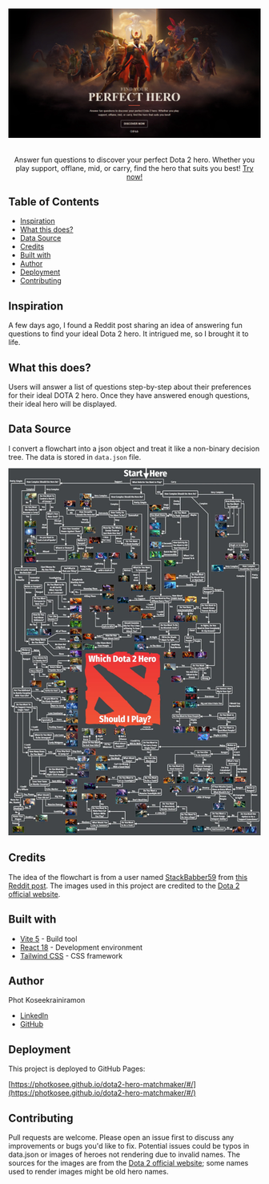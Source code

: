 # <p align="center"><a href="https://photkosee.github.io/dota2-hero-matchmaker/#/"><img width="550" src="./public/screenshot.png"></a></p>

<p align="center">Answer fun questions to discover your perfect Dota 2 hero. Whether you play support, offlane, mid, or carry, find the hero that suits you best! <a href="https://photkosee.github.io/dota2-hero-matchmaker/#/">Try now!</a></p>


## Table of Contents

- [Inspiration](#inspiration)
- [What this does?](#what-this-does)
- [Data Source](#data-source)
- [Credits](#credits)
- [Built with](#built-with)
- [Author](#author)
- [Deployment](#deployment)
- [Contributing](#contributing)


## Inspiration

A few days ago, I found a Reddit post sharing an idea of answering fun questions to find your ideal Dota 2 hero. It intrigued me, so I brought it to life.

## What this does?

Users will answer a list of questions step-by-step about their preferences for their ideal DOTA 2 hero. Once they have answered enough questions, their ideal hero will be displayed.

## Data Source

I convert a flowchart into a json object and treat it like a non-binary decision tree. The data is stored in `data.json` file.

<p align="center">
  <img width="750" src="./public/flowchart.webp">
</p>

## Credits

The idea of the flowchart is from a user named [StackBabber59](https://www.reddit.com/user/StackBabber59/) from [this Reddit post](https://www.reddit.com/r/DotA2/comments/1d6te1m/i_made_a_handy_flowchart_to_help_people_decide/). The images used in this project are credited to the [Dota 2 official website](https://www.dota2.com/home).

## Built with

- [Vite 5](https://vitejs.dev/) - Build tool
- [React 18](https://react.dev/) - Development environment
- [Tailwind CSS](https://tailwindcss.com/) - CSS framework

## Author

Phot Koseekrainiramon
- [LinkedIn](https://www.linkedin.com/in/photkosee/)
- [GitHub](https://github.com/photkosee)

## Deployment

This project is deployed to GitHub Pages:

[https://photkosee.github.io/dota2-hero-matchmaker/#/](https://photkosee.github.io/dota2-hero-matchmaker/#/)

## Contributing

Pull requests are welcome. Please open an issue first to discuss any improvements or bugs you'd like to fix. Potential issues could be typos in data.json or images of heroes not rendering due to invalid names. The sources for the images are from the [Dota 2 official website](https://www.dota2.com/home); some names used to render images might be old hero names.
